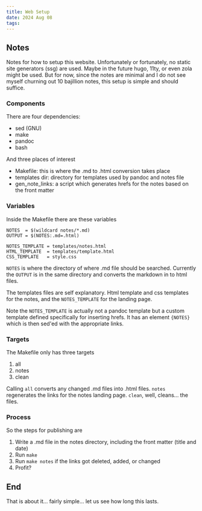 ```yaml
---
title: Web Setup
date: 2024 Aug 08
tags:
---
```


## Notes

Notes for how to setup this website. Unfortunately or fortunately, no static
site generators (ssg) are used. Maybe in the future hugo, 11ty, or even zola
might be used. But for now, since the notes are minimal and I do not see myself
churning out 10 bajillion notes, this setup is simple and should suffice.

### Components

There are four dependencies:

*   sed (GNU)
*   make
*   pandoc
*   bash

And three places of interest

*   Makefile: this is where the .md to .html conversion takes place
*   templates dir: directory for templates used by pandoc and notes file
*   gen_note_links: a script which generates hrefs for the notes based on the front matter

### Variables

Inside the Makefile there are these variables
```make
NOTES  = $(wildcard notes/*.md)
OUTPUT = $(NOTES:.md=.html)

NOTES_TEMPLATE = templates/notes.html
HTML_TEMPLATE  = templates/template.html
CSS_TEMPLATE   = style.css
```

`NOTES` is where the directory of where .md file should be searched. Currently
the `OUTPUT` is in the same directory and converts the markdown in to html
files.

The templates files are self explanatory. Html template and css templates for
the notes, and the `NOTES_TEMPLATE` for the landing page.

Note the `NOTES_TEMPLATE` is actually not a pandoc template but a custom
template defined specifically for inserting hrefs. It has an element `{NOTES}`
which is then sed'ed with the appropriate links.

### Targets

The Makefile only has three targets

1.  all
2.  notes
3.  clean

Calling `all` converts any changed .md files into .html files. `notes`
regenerates the links for the notes landing page. `clean`, well, cleans... the
files.

### Process

So the steps for publishing are

1.  Write a .md file in the notes directory, including the front matter (title and date)
2.  Run `make`
3.  Run `make notes` if the links got deleted, added, or changed
4.  Profit?

## End

That is about it... fairly simple... let us see how long this lasts.
